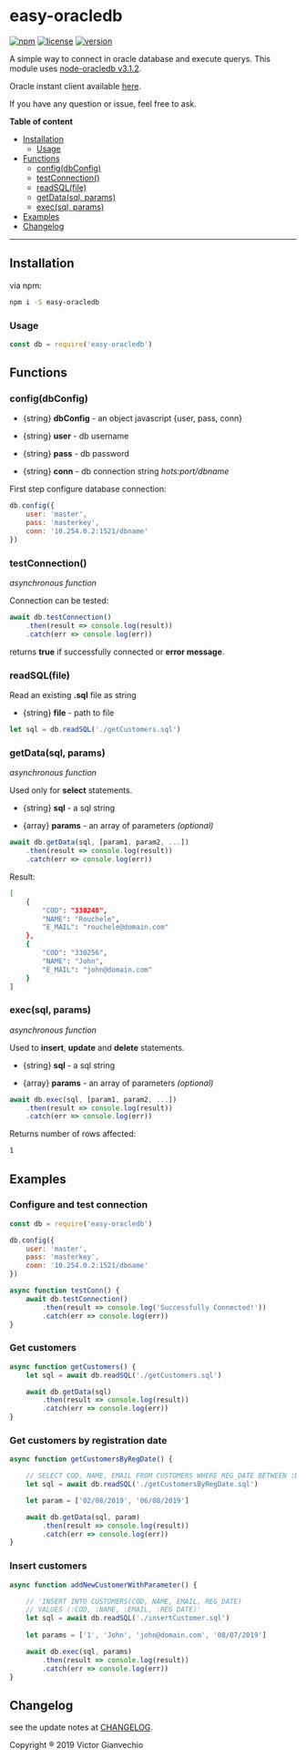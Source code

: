 # easy-oracledb

[![npm](https://img.shields.io/npm/dt/easy-oracledb.svg)](https://www.npmjs.com/package/easy-oracledb)
[![license](https://img.shields.io/npm/l/easy-oracledb.svg)](https://github.com/victorgianvechio/easy-oracledb/blob/master/LICENSE)
[![version](https://img.shields.io/npm/v/easy-oracledb.svg)](https://github.com/victorgianvechio/easy-oracledb/blob/master/CHANGELOG.md)

A simple way to connect in oracle database and execute querys. This module uses [node-oracledb v3.1.2](https://github.com/oracle/node-oracledb/tree/v3.1.2).

Oracle instant client available [here](https://www.oracle.com/technetwork/topics/winsoft-085727.html).

If you have any question or issue, feel free to ask.

**Table of content**

-   [Installation](#installation)
    -   [Usage](#usage)
-   [Functions](#functions)
    -   [config(dbConfig)](#configdbconfig)
    -   [testConnection()](#testconnection)
    -   [readSQL(file)](#readsqlfile)
    -   [getData(sql, params)](#getdatasqlparams)
    -   [exec(sql, params)](#execsqlparams)
-   [Examples](#examples)
-   [Changelog](changelog)

---

## Installation

via npm:

```sh
npm i -S easy-oracledb
```

### Usage

```javascript
const db = require('easy-oracledb')
```

## Functions

### config(dbConfig)

-   {string} **dbConfig** - an object javascript {user, pass, conn}

-   {string} **user** - db username

-   {string} **pass** - db password

-   {string} **conn** - db connection string _hots:port/dbname_

First step configure database connection:

```javascript
db.config({
    user: 'master', 
    pass: 'masterkey', 
    conn: '10.254.0.2:1521/dbname'
})
```

### testConnection()

_asynchronous function_

Connection can be tested:

```javascript
await db.testConnection()
    .then(result => console.log(result))
    .catch(err => console.log(err))
```

returns **true** if successfully connected or **error message**.

### readSQL(file)

Read an existing **.sql** file as string

-   {string} **file** - path to file

```javascript
let sql = db.readSQL('./getCustomers.sql')
```

### getData(sql, params)

_asynchronous function_

Used only for **select** statements.

-   {string} **sql** - a sql string

-   {array} **params** - an array of parameters _(optional)_

```javascript
await db.getData(sql, [param1, param2, ...])
    .then(result => console.log(result))
    .catch(err => console.log(err))
```

Result:

```sh
[ 
    { 
        "COD": "330248",
        "NAME": "Rouchele",
        "E_MAIL": "rouchele@domain.com" 
    },
    { 
        "COD": "330256",
        "NAME": "John",
        "E_MAIL": "john@domain.com" 
    } 
]
```

### exec(sql, params)

_asynchronous function_

Used to **insert**, **update** and **delete** statements.

-   {string} **sql** - a sql string

-   {array} **params** - an array of parameters _(optional)_

```javascript
await db.exec(sql, [param1, param2, ...])
    .then(result => console.log(result))
    .catch(err => console.log(err))
```

Returns number of rows affected:

```sh
1
```

## Examples

### Configure and test connection

```javascript
const db = require('easy-oracledb')

db.config({
    user: 'master', 
    pass: 'masterkey', 
    conn: '10.254.0.2:1521/dbname'
})

async function testConn() {
    await db.testConnection()
        .then(result => console.log('Successfully Connected!'))
        .catch(err => console.log(err))
}
```

### Get customers

```javascript
async function getCustomers() {    
    let sql = await db.readSQL('./getCustomers.sql')

    await db.getData(sql)
        .then(result => console.log(result))
        .catch(err => console.log(err))
}
```

### Get customers by registration date

```javascript
async function getCustomersByRegDate() {

    // SELECT COD, NAME, EMAIL FROM CUSTOMERS WHERE REG_DATE BETWEEN :DATE1 AND DATE2'
    let sql = await db.readSQL('./getCustomersByRegDate.sql')

    let param = ['02/08/2019', '06/08/2019']

    await db.getData(sql, param)
        .then(result => console.log(result))
        .catch(err => console.log(err))
}
```

### Insert customers

```javascript
async function addNewCustomerWithParameter() {

    // 'INSERT INTO CUSTOMERS(COD, NAME, EMAIL, REG_DATE) 
    // VALUES (:COD, :NAME, :EMAIL, :REG_DATE)'
    let sql = await db.readSQL('./insertCustomer.sql')
     
    let params = ['1', 'John', 'john@domain.com', '08/07/2019']

    await db.exec(sql, params)
        .then(result => console.log(result))
        .catch(err => console.log(err))
}
```

## Changelog

see the update notes at [CHANGELOG](https://github.com/victorgianvechio/easy-oracledb/blob/master/CHANGELOG.md).

Copyright ® 2019 Victor Gianvechio
